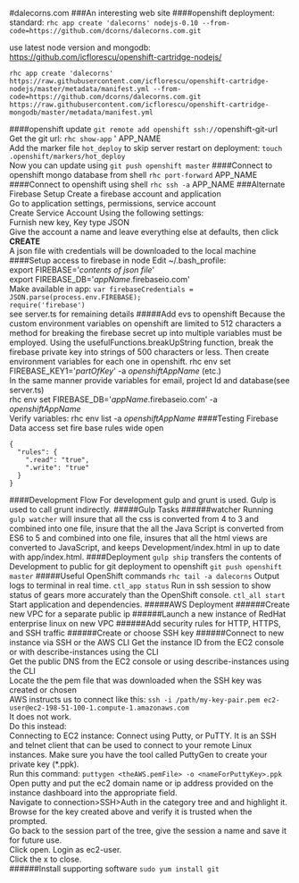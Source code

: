 #dalecorns.com
###An interesting web site
####openshift deployment:
 standard: `rhc app create 'dalecorns' nodejs-0.10 --from-code=https://github.com/dcorns/dalecorns.com.git`

use latest node version and mongodb: https://github.com/icflorescu/openshift-cartridge-nodejs/

`rhc app create 'dalecorns' https://raw.githubusercontent.com/icflorescu/openshift-cartridge-nodejs/master/metadata/manifest.yml --from-code=https://github.com/dcorns/dalecorns.com.git https://raw.githubusercontent.com/icflorescu/openshift-cartridge-mongodb/master/metadata/manifest.yml`

####openshift update
`git remote add openshift ssh://`openshift-git-url<br/>
Get the git url: `rhc show-app` ' APP_NAME<br/>
Add the marker file `hot_deploy` to skip server restart on deployment: `touch .openshift/markers/hot_deploy`<br/>
Now you can update using `git push openshift master`
####Connect to openshift mongo database from shell
`rhc port-forward` APP_NAME
####Connect to openshift using shell
`rhc ssh -a` APP_NAME
###Alternate Firebase Setup
Create a firebase account and application<br/>
Go to application settings, permissions, service account<br/>
Create Service Account Using the following settings:<br/>
Furnish new key, Key type JSON<br/>
Give the account a name and leave everything else at defaults, then click **CREATE**<br/>
A json file with credentials will be downloaded to the local machine
####Setup access to firebase in node
Edit ~/.bash_profile:<br/>
export FIREBASE='*contents of json file*'<br/>
export FIREBASE_DB='*appName*.firebaseio.com'<br/>
Make available in app:
`var firebaseCredentials = JSON.parse(process.env.FIREBASE);`
<br/>
`require('firebase')`<br/>
see server.ts for remaining details
#####Add evs to openshift
Because the custom environment variables on openshift are limited to 512 characters a method for breaking the firebase secret up into multiple variables must be employed. Using  the usefulFunctions.breakUpString function, break the firebase private key into strings of 500 characters or less. Then create environment variables for each one in openshift.
rhc env set FIREBASE_KEY1='*partOfKey*' -a *openshiftAppName* (etc.)<br/>
In the same manner provide variables for email, project Id and database(see server.ts)<br/>
rhc env set FIREBASE_DB='*appName*.firebaseio.com' -a *openshiftAppName*<br/>
Verify variables: rhc env list -a *openshiftAppName*
####Testing Firebase Data access
set fire base rules wide open
```
{
  "rules": {
    ".read": "true",
    ".write": "true"
  }
}
```
####Development Flow
For development gulp and grunt is used. Gulp is used to call grunt indirectly.
#####Gulp Tasks
######watcher
Running `gulp watcher` will insure that all the css is converted from 4 to 3 and combined into one file, insure that the all the Java Script is converted from ES6 to 5 and combined into one file, insures that all the html views are converted to JavaScript, and keeps Development/index.html in up to date with app/index.html.
####Deployment
`gulp ship` transfers the contents of Development to public for git deployment to openshift `git push openshift master`
#####Useful OpenShift commands
`rhc tail -a dalecorns` Output logs to terminal in real time. `ctl_app status` Run in ssh session to show status of gears more accurately than the OpenShift console. `ctl_all start` Start application and dependencies.
#####AWS Deployment
######Create new VPC for a separate public ip
######Launch a new instance of RedHat enterprise linux on new VPC
######Add security rules for HTTP, HTTPS, and SSH traffic
######Create or choose SSH key
######Connect to new instance via SSH or the AWS CLI
Get the instance ID from the EC2 console or with describe-instances using the CLI<br/>
Get the public DNS from the EC2 console or using describe-instances using the CLI<br/>
Locate the the pem file that was downloaded when the SSH key was created or chosen<br/>
AWS instructs us to connect like this:
`ssh -i /path/my-key-pair.pem ec2-user@ec2-198-51-100-1.compute-1.amazonaws.com`<br/>
It does not work.<br/>
Do this instead:<br/>
Connecting to EC2 instance:
Connect using Putty, or PuTTY. It is an SSH and telnet client that can be used to connect to your remote Linux instances. Make sure you have the tool called PuttyGen to create your private key (*.ppk).<br/>
Run this command: `puttygen <theAWS.pemFile> -o <nameForPuttyKey>.ppk`<br/>
Open putty and put the ec2 domain name or ip address provided on the instance dashboard into the appropriate field.<br/>
Navigate to connection>SSH>Auth in the category tree and and highlight it.<br/>
Browse for the key created above and verify it is trusted when the prompted.<br/>
Go back to the session part of the tree, give the session a name and save it for future use.<br/>
Click open. Login as ec2-user.<br/>
Click the x to close.<br/>
######Install supporting software
`sudo yum install git`
